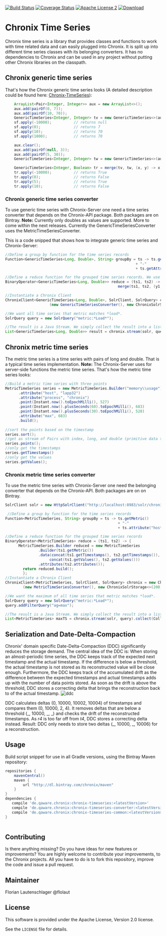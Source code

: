 [![Build Status](https://travis-ci.org/ChronixDB/chronix.timeseries.svg)](https://travis-ci.org/ChronixDB/chronix.timeseries)
[![Coverage Status](https://coveralls.io/repos/github/ChronixDB/chronix.timeseries/badge.svg?branch=master)](https://coveralls.io/github/ChronixDB/chronix.timeseries?branch=master)
[![Apache License 2](http://img.shields.io/badge/license-ASF2-blue.svg)](https://github.com/ChronixDB/chronix.timeseries/blob/master/LICENSE)
[ ![Download](https://api.bintray.com/packages/chronix/maven/chronix-timeseries/images/download.svg) ](https://bintray.com/chronix/maven/chronix-timeseries/_latestVersion)

# Chronix Time Series
Chronix time series is a library that provides classes and functions to work with time related data and can easily plugged into Chronix.
It is split up into different time series classes with its belonging converters.
It has no dependencies to Chronix and can be used in any project without putting other Chronix libraries on the classpath.

## Chronix generic time series
That's how the Chronix generic time series looks (A detailed description could be found here:
[Chronix-TimeSeries](https://github.com/ChronixDB/chronix.timeseries/tree/master/chronix-timeseries)):
```java
	ArrayList<Pair<Integer, Integer>> aux = new ArrayList<>();
	aux.add(pairOf(0, 7));
	aux.add(pairOf(10, 70));
	GenericTimeSeries<Integer, Integer> tv = new GenericTimeSeries<>(aux);
	sf.apply(-10000);          // returns null
	sf.apply(0);               // returns 7
	sf.apply(10);              // returns 70
	sf.apply(1000);            // returns 70

	aux.clear();
	aux.add(pairOf(null, 3));
	aux.add(pairOf(5, 30));
	GenericTimeSeries<Integer, Integer> tw = new GenericTimeSeries<>(aux);

	GenericTimeSeries<Integer, Boolean> tr = merge(tv, tw, (x, y) -> x < y);
	tr.apply(-10000);          // returns True
	tr.apply(0);               // returns False
	tr.apply(5);               // returns True
	tr.apply(10);              // returns False
```

### Chronix generic time series converter
To use generic time series with Chronix-Server one need a time series converter that depends on the Chronix-API package. 
Both packages are on Bintray.
**Note:** Currently only doubles as values are supported. More to come within the next releases. Currently the GenericTimeSeriesConverter uses the MetricTimeSeriesConverter.

This is a code snipped that shows how to integrate generic time series and Chronix-Server:
```Java
//Define a group by function for the time series records
Function<GenericTimeSeries<Long, Double>, String> groupBy = ts -> ts.getAttribute("metric") 
                                                           + "-"
                                                           + ts.getAttribute("host");

//Define a reduce function for the grouped time series records. We use the average.
BinaryOperator<GenericTimeSeries<Long, Double>> reduce = (ts1, ts2) -> 
                                                   merge(ts1, ts2, (y1, y2) -> (y1 + y2) / 2);

//Instantiate a Chronix Client
ChronixClient<GenericTimeSeries<Long, Double>, SolrClient, SolrQuery> chronix = new ChronixClient<>
                    (new GenericTimeSeriesConverter(), new ChronixSolrStorage<>(200, groupBy, reduce));

//We want all time series that metric matches *load*.
SolrQuery query = new SolrQuery("metric:*Load*");

//The result is a Java Stream. We simply collect the result into a list.
List<GenericTimeSeries<Long, Double>> result = chronix.stream(solr, query).collect(Collectors.toList());
```

## Chronix metric time series
The metric time series is a time series with pairs of long and double. That is a typical time series implementation. 
**Note:** The Chronix-Server uses for server-side functions the metric time series.
That's how the metric time series looks:
```java
//Build a metric time series with three points
MetricTimeSeries series = new MetricTimeSeries.Builder("memory\\usage")
      .attribute("host", "lapp32")
      .attribute("process", "chronix")
      .point(Instant.now().toEpochMilli(), 527)
      .point(Instant.now().plusSeconds(60).toEpochMilli(), 683)
      .point(Instant.now().plusSeconds(30).toEpochMilli(), 528)
      .attribute("max", 683)
      .build();
      
//sort the points based on the timestamp
series.sort();
//get as stream of Pairs with index, long, and double (primitive data types)
series.points();
//only get the timestamps
series.getTimestamps()
//only get the values
series.getValues();
```

### Chronix metric time series converter
To use the metric time series with Chronix-Server one need the belonging converter that depends on the Chronix-API.
Both packages are on on Bintray.

```java
SolrClient solr = new HttpSolrClient("http://localhost:8983/solr/chronix/");

 //Define a group by function for the time series records
Function<MetricTimeSeries, String> groupBy = ts -> ts.getMetric() 
                                                   + "-" 
                                                   + ts.attribute("host");

//Define a reduce function for the grouped time series records
BinaryOperator<MetricTimeSeries> reduce = (ts1, ts2) -> {
      MetricTimeSeries.Builder reduced = new MetricTimeSeries
               .Builder(ts1.getMetric())
               .data(concat(ts1.getTimestamps(), ts2.getTimestamps()),
                    concat(ts1.getValues(), ts2.getValues()))
               .attributes(ts2.attributes());
        return reduced.build();
        };
//Instantiate a Chronix Client
ChronixClient<MetricTimeSeries, SolrClient, SolrQuery> chronix = new ChronixClient<>
        (new MetricTimeSeriesConverter(), new ChronixSolrStorage<>(200, groupBy, reduce));

//We want the maximum of all time series that metric matches *load*.
SolrQuery query = new SolrQuery("metric:*Load*");
query.addFilterQuery("ag=max");

//The result is a Java Stream. We simply collect the result into a list.
List<MetricTimeSeries> maxTS = chronix.stream(solr, query).collect(Collectors.toList());
```

## Serialization and Date-Delta-Compaction
Chronix' domain specific Date-Delta-Compaction (DDC) significantly reduces the storage demand.
The central idea of the DDC is: When storing an almost-periodic time series, the DDC keeps track of the expected next timestamp and the actual timestamp.
If the difference is below a threshold, the actual timestamp is not stored as its reconstructed value will be close enough.
Furthermore, the DDC keeps track of the accumulated drift as the difference between the expected timestamps and actual timestamps
adds up with the number of data points stored.
As soon as the drift is above the threshold, DDC stores a correcting delta that brings the reconstruction back to of the actual timestamp.
![ddc](https://cloud.githubusercontent.com/assets/3796738/19962421/c83f5fc0-a1b7-11e6-8c40-08dca99d46fb.png)

DDC calculates deltas (0, 10000, 10002, 10004) of timestamps and compares them (0, 10000, 2, 4).
It removes deltas that are below a threshold (\_, 10000, \_, \_) and checks the drift of the reconstructed timestamps.
As _r4_ is too far off from _t4_, DDC stores a correcting delta instead.
Result: DDC only needs to store two deltas (\_, 10000, \_, 10006) for a reconstruction.


## Usage
Build script snippet for use in all Gradle versions, using the Bintray Maven repository:

```groovy
repositories {
    mavenCentral()
    maven { 
        url "http://dl.bintray.com/chronix/maven" 
    }
}
dependencies {
   compile 'de.qaware.chronix:chronix-timeseries:<latestVersion>'
   compile 'de.qaware.chronix:chronix-timeseries-converter:<latestVersion>'
   compile 'de.qaware.chronix:chronix-timeseries-common:<latestVersion>'
}
 
```


## Contributing

Is there anything missing? Do you have ideas for new features or improvements? You are highly welcome to contribute
your improvements, to the Chronix projects. All you have to do is to fork this repository,
improve the code and issue a pull request.

## Maintainer

Florian Lautenschlager @flolaut

## License

This software is provided under the Apache License, Version 2.0 license.

See the `LICENSE` file for details.
